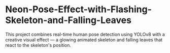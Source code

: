 # Neon-Pose-Effect-with-Flashing-Skeleton-and-Falling-Leaves
This project combines real-time human pose detection using YOLOv8 with a creative visual effect — a glowing animated skeleton and falling leaves that react to the skeleton's position.
